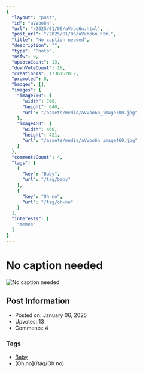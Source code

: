 ```yaml
---
{
  "layout": "post",
  "id": "aVvbo6n",
  "url": "/2025/01/06/aVvbo6n.html",
  "post_url": "/2025/01/06/aVvbo6n.html",
  "title": "No caption needed",
  "description": "",
  "type": "Photo",
  "nsfw": 0,
  "upVoteCount": 13,
  "downVoteCount": 16,
  "creationTs": 1736162812,
  "promoted": 0,
  "badges": [],
  "images": {
    "image700": {
      "width": 700,
      "height": 640,
      "url": "/assets/media/aVvbo6n_image700.jpg"
    },
    "image460": {
      "width": 460,
      "height": 421,
      "url": "/assets/media/aVvbo6n_image460.jpg"
    }
  },
  "commentsCount": 4,
  "tags": [
    {
      "key": "Baby",
      "url": "/tag/baby"
    },
    {
      "key": "Oh no",
      "url": "/tag/oh-no"
    }
  ],
  "interests": [
    "memes"
  ]
}
---
```


# No caption needed

![No caption needed](/assets/media/aVvbo6n_image700.jpg)

## Post Information

- Posted on: January 06, 2025
- Upvotes: 13
- Comments: 4

### Tags

- [Baby](/tag/Baby)
- [Oh no](/tag/Oh no)
